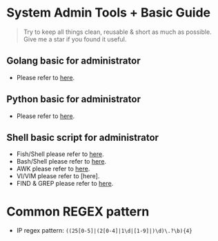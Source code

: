 # System Admin Tools + Basic Guide

> Try to keep all things clean, reusable & short as much as possible. Give me a star if you found it useful.

## Golang basic for administrator

- Please refer to [here](./docs/golang.md).

## Python basic for administrator

- Please refer to [here](./docs/python.md).

## Shell basic script for administrator

- Fish/Shell please refer to [here](./docs/fish_shell.md).
- Bash/Shell please refer to [here](./docs/bash_shell.md).
- AWK please refer to [here](./docs/awk.md).
- VI/VIM please refer to [here].
- FIND & GREP please refer to [here](./docs/find.md).

# Common REGEX pattern

- IP regex pattern: `((25[0-5]|(2[0-4]|1\d|[1-9]|)\d)\.?\b){4}`
